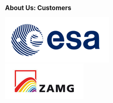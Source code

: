 ##  About Us: Customers


<img style="border: 0; box-shadow: 0 0 0 0" src="resources/images/esa.gif">
<img style="border: 0; box-shadow: 0 0 0 0" src="resources/images/zamg.jpg">
